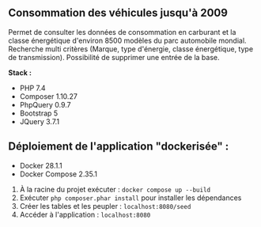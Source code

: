 ## Consommation des véhicules jusqu'à 2009

Permet de consulter les données de consommation en carburant et la classe énergétique d'environ 8500 modèles du parc automobile mondial.
Recherche multi critères (Marque, type d'énergie, classe énergétique, type de transmission).
Possibilité de supprimer une entrée de la base.

**Stack :**
- PHP 7.4
- Composer 1.10.27
- PhpQuery 0.9.7
- Bootstrap 5
- JQuery 3.7.1

**Déploiement de l'application "dockerisée" :**
- 
- Docker 28.1.1
- Docker Compose 2.35.1

1. À la racine du projet exécuter : `docker compose up --build` 
2. Exécuter `php composer.phar install` pour installer les dépendances
3. Créer les tables et les peupler : `localhost:8080/seed`
4. Accéder à l'application : `localhost:8080`
